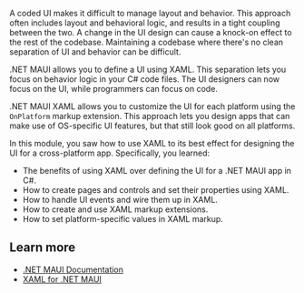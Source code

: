 A coded UI makes it difficult to manage layout and behavior. This approach often includes layout and behavioral logic, and results in a tight coupling between the two. A change in the UI design can cause a knock-on effect to the rest of the codebase. Maintaining a codebase where there's no clean separation of UI and behavior can be difficult.

.NET MAUI allows you to define a UI using XAML. This separation lets you focus on behavior logic in your C# code files. The UI designers can now focus on the UI, while programmers can focus on code.

.NET MAUI XAML allows you to customize the UI for each platform using the `OnPlatform` markup extension. This approach lets you design apps that can make use of OS-specific UI features, but that still look good on all platforms.

In this module, you saw how to use XAML to its best effect for designing the UI for a cross-platform app. Specifically, you learned:

- The benefits of using XAML over defining the UI for a .NET MAUI app in C#.
- How to create pages and controls and set their properties using XAML.
- How to handle UI events and wire them up in XAML.
- How to create and use XAML markup extensions.
- How to set platform-specific values in XAML markup.

## Learn more

- [.NET MAUI Documentation](/dotnet/maui)
- [XAML for .NET MAUI](/dotnet/maui/xaml)

